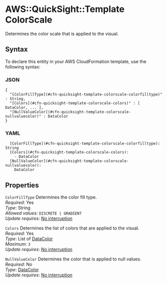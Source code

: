# AWS::QuickSight::Template ColorScale<a name="aws-properties-quicksight-template-colorscale"></a>

Determines the color scale that is applied to the visual\.

## Syntax<a name="aws-properties-quicksight-template-colorscale-syntax"></a>

To declare this entity in your AWS CloudFormation template, use the following syntax:

### JSON<a name="aws-properties-quicksight-template-colorscale-syntax.json"></a>

```
{
  "[ColorFillType](#cfn-quicksight-template-colorscale-colorfilltype)" : String,
  "[Colors](#cfn-quicksight-template-colorscale-colors)" : [ DataColor, ... ],
  "[NullValueColor](#cfn-quicksight-template-colorscale-nullvaluecolor)" : DataColor
}
```

### YAML<a name="aws-properties-quicksight-template-colorscale-syntax.yaml"></a>

```
  [ColorFillType](#cfn-quicksight-template-colorscale-colorfilltype): String
  [Colors](#cfn-quicksight-template-colorscale-colors): 
    - DataColor
  [NullValueColor](#cfn-quicksight-template-colorscale-nullvaluecolor): 
    DataColor
```

## Properties<a name="aws-properties-quicksight-template-colorscale-properties"></a>

`ColorFillType`  <a name="cfn-quicksight-template-colorscale-colorfilltype"></a>
Determines the color fill type\.  
*Required*: Yes  
*Type*: String  
*Allowed values*: `DISCRETE | GRADIENT`  
*Update requires*: [No interruption](https://docs.aws.amazon.com/AWSCloudFormation/latest/UserGuide/using-cfn-updating-stacks-update-behaviors.html#update-no-interrupt)

`Colors`  <a name="cfn-quicksight-template-colorscale-colors"></a>
Determines the list of colors that are applied to the visual\.  
*Required*: Yes  
*Type*: List of [DataColor](aws-properties-quicksight-template-datacolor.md)  
*Maximum*: `3`  
*Update requires*: [No interruption](https://docs.aws.amazon.com/AWSCloudFormation/latest/UserGuide/using-cfn-updating-stacks-update-behaviors.html#update-no-interrupt)

`NullValueColor`  <a name="cfn-quicksight-template-colorscale-nullvaluecolor"></a>
Determines the color that is applied to null values\.  
*Required*: No  
*Type*: [DataColor](aws-properties-quicksight-template-datacolor.md)  
*Update requires*: [No interruption](https://docs.aws.amazon.com/AWSCloudFormation/latest/UserGuide/using-cfn-updating-stacks-update-behaviors.html#update-no-interrupt)